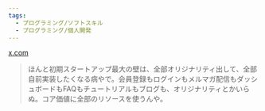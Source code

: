 ```yaml
---
tags:
  - プログラミング/ソフトスキル
  - プログラミング/個人開発
---
```

[x.com](https://x.com/fladdict/status/1891783217578918143)

>ほんと初期スタートアップ最大の壁は、全部オリジナリティ出して、全部自前実装したくなる病やで。会員登録もログインもメルマガ配信もダッシュボードもFAQもチュートリアルもブログも、オリジナリティとかいらぬ。コア価値に全部のリソースを使うんや。

